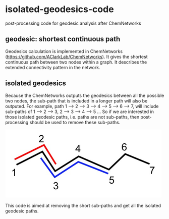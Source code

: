 # isolated-geodesics-code
post-processing code for geodesic analysis after ChemNetworks

## geodesic: shortest continuous path
Geodesics calculation is implemented in ChemNetworks (https://github.com/AClarkLab/ChemNetworks). It gives the shortest continuous path between two nodes within a graph. It describes the extended connectivity pattern in the network.

## isolated geodesics
Because the ChemNetworks outputs the geodesics between all the possible two nodes, the sub-path that is included in a longer path will also be outputed. 
For example, path 1 --> 2 --> 3 --> 4 --> 5 --> 6 --> 7, will include sub-paths of 1 --> 2 --> 3, 2 --> 3 --> 4 --> 5 ...
So if we are interested in those isolated geodesic paths, i.e. paths are not sub-paths, then post-processing should be used to remove these sub-paths.

![illustrative image](https://github.com/tzhouwsu/isolated-geodesics-code/blob/master/isolated-gd.jpg)

This code is aimed at removing the short sub-paths and get all the isolated geodesic paths.


